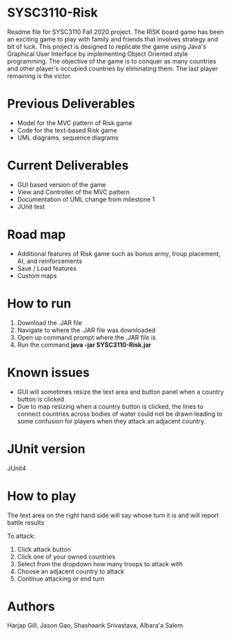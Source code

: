 # SYSC3110-Risk
Readme file for SYSC3110 Fall 2020 project. 
The RISK board game has been an exciting game to play with family and friends that involves strategy and bit of luck. This project is designed to replicate
the game using Java's Graphical User Interface by implementing Object Oriented style programming. 
The objective of the game is to conquer as many countries and other player's occupied countries by eliminating them. The last player remaining is the victor. 

# Previous Deliverables
- Model for the MVC pattern of Risk game
- Code for the text-based Risk game 
- UML diagrams, sequence diagrams

# Current Deliverables
- GUI based version of the game
- View and Controller of the MVC pattern
- Documentation of UML change from milestone 1
- JUnit test

# Road map
- Additional features of Risk game such as bonus army, troup placement, AI, and reinforcements
- Save / Load features
- Custom maps

# How to run
1. Download the .JAR file
2. Navigate to where the .JAR file was downloaded
3. Open up command prompt where the .JAR file is
4. Run the command **java -jar SYSC3110-Risk.jar**

# Known issues
- GUI will sometimes resize the text area and button panel when a country button is clicked
- Due to map resizing when a country button is clicked, the lines to connect countries across bodies of water could not be drawn leading to some confusion for players when 
they attack an adjacent country.

# JUnit version
JUnit4

# How to play
The text area on the right hand side will say whose turn it is and will report battle results

To attack:
1. Click attack button
2. Click one of your owned countries
3. Select from the dropdown how many troops to attack with
4. Choose an adjacent country to attack
5. Continue attacking or end turn

# Authors
Harjap Gill, Jason Gao, Shashaank Srivastava, Albara'a Salem


